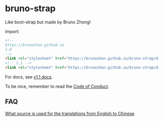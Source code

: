 # bruno-strap

Like boot-strap but made by Bruno Zhong!

Import:

```html
<!--
https://brunozhon.github.io
1.0
-->
<link rel="stylesheet" href="https://brunozhon.github.io/bruno-strap/dist/1.0/bruno-strap.css" />
<!-- 1.1 -->
<link rel="stylesheet" href="https://brunozhon.github.io/bruno-strap/dist/1.1/bruno-strap.css" />
```

For docs, see [v1.1 docs](/bruno-strap/docs/1.1/).

To be nice, remember to read the [Code of Conduct](/bruno-strap/coc/).

## FAQ

[What source is used for the translations from English to Chinese](faq/What%20source%20is%20used%20for%20the%20translations%20from%20English%20to%20Chinese/)
